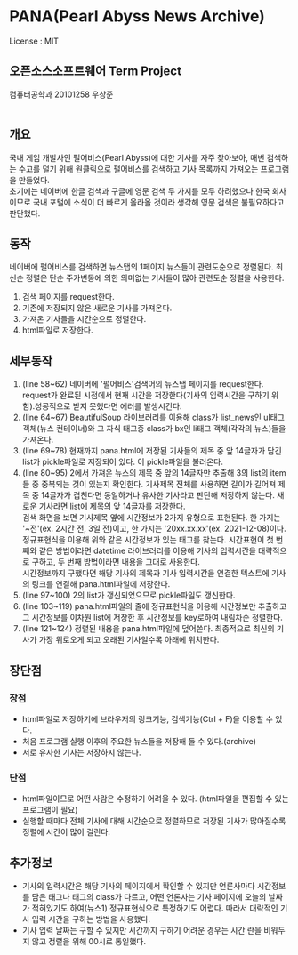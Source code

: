 # PANA(Pearl Abyss News Archive)
License : MIT
## 오픈소스소프트웨어 Term Project
컴퓨터공학과 20101258 우상준
<br/><br/>

## 개요
국내 게임 개발사인 펄어비스(Pearl Abyss)에 대한 기사를 자주 찾아보아, 매번 검색하는 수고를 덜기 위해 원클릭으로 펄어비스를 검색하고 기사 목록까지 가져오는 프로그램을 만들었다.<br/>
초기에는 네이버에 한글 검색과 구글에 영문 검색 두 가지를 모두 하려했으나 한국 회사이므로 국내 포털에 소식이 더 빠르게 올라올 것이라 생각해 영문 검색은 불필요하다고 판단했다.<br/>

## 동작
네이버에 펄어비스를 검색하면 뉴스탭의 1페이지 뉴스들이 관련도순으로 정렬된다. 최신순 정렬은 단순 주가변동에 의한 의미없는 기사들이 많아 관련도순 정렬을 사용한다.<br/>
1. 검색 페이지를 request한다.
1. 기존에 저장되지 않은 새로운 기사를 가져온다.
1. 가져온 기사들을 시간순으로 정렬한다.
1. html파일로 저장한다.

## 세부동작
1. (line 58~62) 네이버에 '펄어비스'검색어의 뉴스탭 페이지를 request한다. request가 완료된 시점에서 현재 시간을 저장한다(기사의 입력시간을 구하기 위함).성공적으로 받지 못했다면 에러를 발생시킨다.
1. (line 64~67) BeautifulSoup 라이브러리를 이용해 class가 list_news인 ul태그 객체(뉴스 컨테이너)와 그 자식 태그중 class가 bx인 li태그 객체(각각의 뉴스)들을 가져온다.
1. (line 69~78) 현재까지 pana.html에 저장된 기사들의 제목 중 앞 14글자가 담긴 list가 pickle파일로 저장되어 있다. 이 pickle파일을 불러온다.
1. (line 80~95) 2에서 가져온 뉴스의 제목 중 앞의 14글자만 추출해 3의 list의 item들 중 중복되는 것이 있는지 확인한다. 기사제목 전체를 사용하면 길이가 길어져 제목 중 14글자가 겹친다면 동일하거나 유사한 기사라고 판단해 저장하지 않는다. 새로운 기사라면 list에 제목의 앞 14글자를 저장한다.<br/>검색 화면을 보면 기사제목 옆에 시간정보가 2가지 유형으로 표현된다. 한 가지는 '~전'(ex. 2시간 전, 3일 전)이고, 한 가지는 '20xx.xx.xx'(ex. 2021-12-08)이다. 정규표현식을 이용해 위와 같은 시간정보가 있는 태그를 찾는다. 시간표현이 첫 번째와 같은 방법이라면 datetime 라이브러리를 이용해 기사의 입력시간을 대략적으로 구하고, 두 번째 방법이라면 내용을 그대로 사용한다.<br/>
시간정보까지 구했다면 해당 기사의 제목과 기사 입력시간을 연결한 텍스트에 기사의 링크를 연결해 pana.html파일에 저장한다.
1. (line 97~100) 2의 list가 갱신되었으므로 pickle파일도 갱신한다.
1. (line 103~119) pana.html파일의 줄에 정규표현식을 이용해 시간정보만 추출하고 그 시간정보를 이차원 list에 저장한 후 시간정보를 key로하여 내림차순 정렬한다.
1. (line 121~124) 정렬된 내용을 pana.html파일에 덮어쓴다. 최종적으로 최신의 기사가 가장 위로오게 되고 오래된 기사일수록 아래에 위치한다.

## 장단점
### 장점
* html파일로 저장하기에 브라우저의 링크기능, 검색기능(Ctrl + F)을 이용할 수 있다.
* 처음 프로그램 실행 이후의 주요한 뉴스들을 저장해 둘 수 있다.(archive)
* 서로 유사한 기사는 저장하지 않는다.
### 단점
* html파일이므로 어떤 사람은 수정하기 어려울 수 있다. (html파일을 편집할 수 있는 프로그램이 필요)
* 실행할 때마다 전체 기사에 대해 시간순으로 정렬하므로 저장된 기사가 많아질수록 정렬에 시간이 많이 걸린다.

## 추가정보
* 기사의 입력시간은 해당 기사의 페이지에서 확인할 수 있지만 언론사마다 시간정보를 담은 태그나 태그의 class가 다르고, 어떤 언론사는 기사 페이지에 오늘의 날짜가 적혀있기도 하여(뉴스1) 정규표현식으로 특정하기도 어렵다. 따라서 대략적인 기사 입력 시간을 구하는 방법을 사용했다.
* 기사 입력 날짜는 구할 수 있지만 시간까지 구하기 어려운 경우는 시간 란을 비워두지 않고 정렬을 위해 00시로 통일했다.